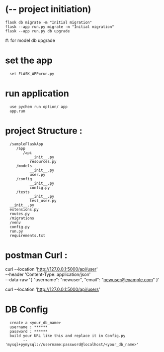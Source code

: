 # (-- project initiation)    flask db migrate -m "Initial migration"    flask --app run.py migrate -m "Initial migration"    flask --app run.py db upgrade        #: for model db upgrade# set the app      set FLASK_APP=run.py# run application      use pychem run option/ app      app.run# project Structure :      /sampleFlaskApp         /app            /api               __init__.py               resources.py            /models               __init__.py               user.py         /config               __init__.py               config.py         /tests               __init__.py               test_user.py      __init__.py      extensions.py      routes.py      /migrations      /venv      config.py      run.py      requirements.txt# postman Curl :[//]: # (   save user: )      curl --location 'http://127.0.0.1:5000/api/user' \      --header 'Content-Type: application/json' \      --data-raw '{      "username": "newuser",      "email": "newuser@example.com"      }'[//]: # (get user)      curl --location 'http://127.0.0.1:5000/api/users'# DB Config      create a <your_db_name>      username : ******      password : ******      build your URL like this and replace it in Config.py            -- 'mysql+pymysql://username:password@localhost/<your_db_name>'